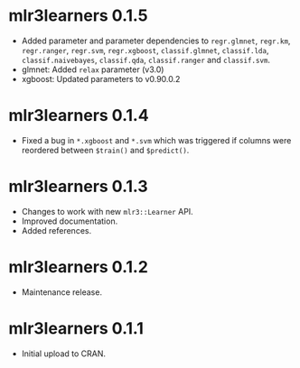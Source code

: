 # mlr3learners 0.1.5

* Added parameter and parameter dependencies to `regr.glmnet`, `regr.km`, `regr.ranger`, `regr.svm`, `regr.xgboost`, `classif.glmnet`, `classif.lda`, `classif.naivebayes`, `classif.qda`, `classif.ranger` and `classif.svm`.
* glmnet: Added `relax` parameter (v3.0)
* xgboost: Updated parameters to v0.90.0.2

# mlr3learners 0.1.4

* Fixed a bug in `*.xgboost` and `*.svm` which was triggered if columns
  were reordered between `$train()` and `$predict()`.

# mlr3learners 0.1.3

* Changes to work with new `mlr3::Learner` API.
* Improved documentation.
* Added references.

# mlr3learners 0.1.2

* Maintenance release.

# mlr3learners 0.1.1

* Initial upload to CRAN.
